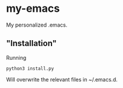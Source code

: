 # my-emacs
My personalized .emacs.

## "Installation"

Running

```
python3 install.py
```

Will overwrite the relevant files in ~/.emacs.d.